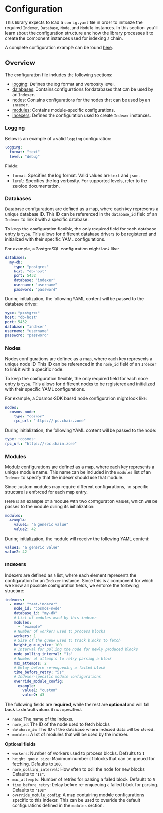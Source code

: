 # Configuration

This library expects to load a `config.yaml` file in order to initialize the required
`Indexer`, `Database`, `Node`, and `Module` instances.
In this section, you'll learn about the configuration structure and how the library
processes it to create the component instances used for indexing a chain.  

A complete configuration example can be found [here](./config-example.yaml).

## Overview

The configuration file includes the following sections:

* [logging](#logging): Defines the log format and verbosity level.
* [databases](#databases): Contains configurations for databases that can be used by an `Indexer`.
* [nodes](#nodes): Contains configurations for the nodes that can be used by an `Indexer`.
* [modules](#modules): Contains module-specific configurations.
* [indexers](#indexers): Defines the configuration used to create `Indexer` instances.

### Logging 

Below is an example of a valid `logging` configuration:

```yaml
logging:
  format: "text"
  level: "debug"
```

Fields:

* `format`: Specifies the log format. Valid values are `text` and `json`.
* `level`: Specifies the log verbosity. For supported levels, refer to the [zerolog documentation](https://github.com/rs/zerolog/blob/9dacc014f38d60f563c2ab18719aec11fc06765c/globals.go#L36).

### Databases

Database configurations are defined as a map, where each key represents a unique database ID.
This ID can be referenced in the `database_id` field of an `Indexer` to link it with a specific database.

To keep the configuration flexible, the only required field for each database entry is `type`.
This allows for different database drivers to be registered and initialized with their specific YAML configurations.

For example, a PostgreSQL configuration might look like:

```yaml
databases:
  my-db:
    type: "postgres"
    host: "db-host"
    port: 5432
    database: "indexer"
    username: "username"
    password: "password"
```

During initialization, the following YAML content will be passed to the database driver:

```yaml
type: "postgres"
host: "db-host"
port: 5432
database: "indexer"
username: "username"
password: "password"
```

### Nodes

Nodes configurations are defined as a map, where each key represents a unique node ID.
This ID can be referenced in the `node_id` field of an `Indexer` to link it with a specific node.

To keep the configuration flexible, the only required field for each node entry is `type`.
This allows for different nodes to be registered and initialized with their specific YAML configurations.

For example, a Cosmos-SDK based node configuration might look like:

```yaml
nodes:
  cosmos-node:
    type: "cosmos"
    rpc_url: "https://rpc.chain.zone"
```

During initialization, the following YAML content will be passed to the node:

```yaml
type: "cosmos"
rpc_url: "https://rpc.chain.zone"
```

### Modules

Module configurations are defined as a map, where each key represents a unique module name.
This name can be included in the `modules` list of an `Indexer` to specify that the indexer should use that module.

Since custom modules may require different configurations, no specific structure is enforced for each map entry.

Here is an example of a module with two configuration values, which will be passed to the module during its initialization:

```yaml
modules:
  example:
    value1: "a generic value"
    value2: 42
```

During initialization, the module will receive the following YAML content:

```yaml
value1: "a generic value"
value2: 42
```

### Indexers

Indexers are defined as a list, where each element represents the configuration for an `Indexer` instance. 
Since this is a component for which we know all possible configuration fields, we enforce the following structure:

```yaml
indexers:
  - name: "test-indexer"
    node_id: "cosmos-node"
    database_id: "my-db"
    # List of modules used by this indexer
    modules: 
      - "example"
    # Number of workers used to process blocks
    workers: 1 
    # Size of the queue used to track blocks to fetch
    height_queue_size: 100
    # Interval for polling the node for newly produced blocks
    node_polling_interval: "1s"
    # Number of attempts to retry parsing a block
    max_attempts: 2
    # Delay before re-enqueuing a failed block
    time_before_retry: "5s"
    # Indexer-specific module configurations
    override_module_config:
      example:
        value1: "custom"
        value2: 43
```

The following fields are **required**, while the rest are **optional** and will fall back to default values if not specified:

* `name`: The name of the indexer.
* `node_id`: The ID of the node used to fetch blocks.
* `database_id`: The ID of the database where indexed data will be stored.
* `modules`: A list of modules that will be used by the indexer.

**Optional fields:**

* `workers`: Number of workers used to process blocks. Defaults to `1`.
* `height_queue_size`: Maximum number of blocks that can be queued for fetching. Defaults to `100`.
* `node_polling_interval`: How often to poll the node for new blocks. Defaults to `"1s"`.
* `max_attempts`: Number of retries for parsing a failed block. Defaults to `5`
* `time_before_retry`: Delay before re-enqueuing a failed block for parsing. Defaults to `"10s"`
* `override_module_config`: A map containing module configurations specific to this indexer. 
This can be used to override the default configurations defined in the `modules` section.

